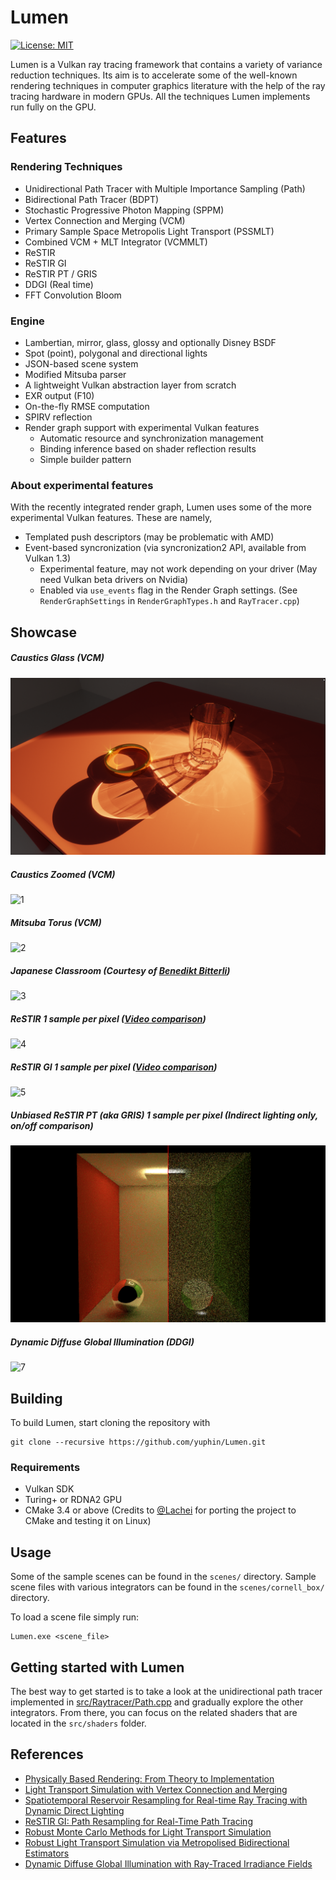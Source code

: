 # Lumen
 [![License: MIT](https://img.shields.io/badge/License-MIT-yellow.svg)](https://opensource.org/licenses/MIT)

 Lumen is a Vulkan ray tracing framework that contains a variety of variance reduction techniques. Its aim is to accelerate some of the well-known rendering techniques in computer graphics literature with the help of the ray tracing hardware in modern GPUs. All the techniques Lumen implements run fully on the GPU.

## Features
 ### Rendering Techniques

 - Unidirectional Path Tracer with Multiple Importance Sampling (Path)
 - Bidirectional Path Tracer (BDPT)
 - Stochastic Progressive Photon Mapping (SPPM)
 - Vertex Connection and Merging (VCM)
 - Primary Sample Space Metropolis Light Transport (PSSMLT)
 - Combined VCM + MLT Integrator (VCMMLT)
 - ReSTIR
 - ReSTIR GI
 - ReSTIR PT / GRIS
 - DDGI (Real time)
 - FFT Convolution Bloom

### Engine
 - Lambertian, mirror, glass, glossy and optionally Disney BSDF
 - Spot (point), polygonal and directional lights
 - JSON-based scene system
 - Modified Mitsuba parser
 - A lightweight Vulkan abstraction layer from scratch
 - EXR output (F10)
 - On-the-fly RMSE computation
 - SPIRV reflection
 - Render graph support with experimental Vulkan features
   - Automatic resource and synchronization management
   - Binding inference based on shader reflection results
   - Simple builder pattern

 ### About experimental features
 With the recently integrated render graph, Lumen uses some of the more experimental Vulkan features. These are namely,
  - Templated push descriptors (may be problematic with AMD)
  - Event-based syncronization (via syncronization2 API, available from Vulkan 1.3)
    - Experimental feature, may not work depending on your driver (May need Vulkan beta drivers on Nvidia)
    - Enabled via `use_events` flag in the Render Graph settings. (See `RenderGraphSettings` in `RenderGraphTypes.h` and `RayTracer.cpp`)

## Showcase
##### Caustics Glass (VCM)
![0](/media/GlassVCM.png?raw=true "Caustics Glass")

##### Caustics Zoomed (VCM)
![1](/media/CausticsZoomed.png?raw=true "Caustics Zoomed")

##### Mitsuba Torus (VCM)
![2](/media/TorusVCM.png?raw=true "Mitsuba Torus")

##### Japanese Classroom (Courtesy of [Benedikt Bitterli](https://benedikt-bitterli.me/resources/))
![3](/media/ClassroomPath.png?raw=true "Japanese Classroom")

##### ReSTIR 1 sample per pixel ([Video comparison](https://drive.google.com/file/d/1H2OWNuinCjOEpfb5OWKAA_yl25t9_Hol/view?usp=sharing))
![4](/media/ReSTIR1spp.png?raw=true "ReSTIR")
##### ReSTIR GI 1 sample per pixel ([Video comparison](https://drive.google.com/file/d/1UV1FpyMhtcX8cUo4CFIXFXhWI8UWr121/view?usp=sharing))
![5](/media/ReSTIRGI1spp.PNG?raw=true "ReSTIR GI")

##### Unbiased ReSTIR PT (aka GRIS) 1 sample per pixel (Indirect lighting only, on/off comparison)
![6](/media/GRIS1spp.png?raw=true "ReSTIR GI")

##### Dynamic Diffuse Global Illumination (DDGI)
![7](/media/CornellDDGI.png?raw=true "DDGI")
## Building

To build Lumen, start cloning the repository with

```shell
git clone --recursive https://github.com/yuphin/Lumen.git
```
### Requirements
- Vulkan SDK
- Turing+ or RDNA2 GPU
- CMake 3.4 or above (Credits to [@Lachei](https://github.com/lachei) for porting the project to CMake and testing it on Linux)


## Usage
Some of the sample scenes can be found in the `scenes/` directory.
Sample scene files with various integrators can be found in the `scenes/cornell_box/` directory.

To load a scene file simply run:
```shell
Lumen.exe <scene_file>
```

## Getting started with Lumen
The best way to get started is to take a look at the unidirectional path tracer implemented in [src/Raytracer/Path.cpp](https://github.com/yuphin/Lumen/blob/master/src/RayTracer/Path.cpp) and gradually explore the other integrators. From there, you can focus on the related shaders that are located in the `src/shaders` folder.



## References

 - [Physically Based Rendering: From Theory to Implementation](http://www.pbr-book.org/)
 - [Light Transport Simulation with Vertex Connection and Merging](https://cgg.mff.cuni.cz/~jaroslav/papers/2012-vcm/)
 - [Spatiotemporal Reservoir Resampling for Real-time Ray Tracing with Dynamic Direct Lighting](https://cs.dartmouth.edu/wjarosz/publications/bitterli20spatiotemporal.html)
 - [ReSTIR GI: Path Resampling for Real-Time Path Tracing](https://research.nvidia.com/publication/2021-06_restir-gi-path-resampling-real-time-path-tracing)
 - [Robust Monte Carlo Methods for Light Transport Simulation](https://dl.acm.org/doi/10.5555/927297)
 - [Robust Light Transport Simulation via Metropolised Bidirectional Estimators](https://dl.acm.org/doi/10.1145/2980179.2982411)
 - [Dynamic Diffuse Global Illumination with Ray-Traced Irradiance Fields](https://jcgt.org/published/0008/02/01/)
